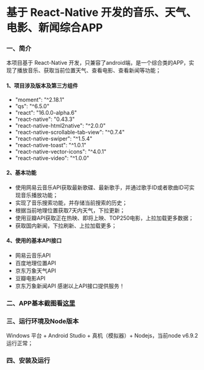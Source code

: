 # 基于 React-Native 开发的音乐、天气、电影、新闻综合APP
### 一、简介
本项目基于 React-Native 开发，只兼容了android端，是一个综合类的APP，实现了播放音乐、获取当前位置天气、查看电影、查看新闻等功能；
#### 1、项目涉及版本及第三方组件
* "moment": "^2.18.1"
* "qs": "^6.5.0"
* "react": "16.0.0-alpha.6"
* "react-native": "0.43.3"
* "react-native-html2native": "^2.0.0"
* "react-native-scrollable-tab-view": "^0.7.4"
* "react-native-swiper": "^1.5.4"
* "react-native-toast": "^1.0.1"
* "react-native-vector-icons": "^4.0.1"
* "react-native-video": "^1.0.0"

#### 2、基本功能
* 使用网易云音乐API获取最新歌碟、最新歌手，并通过歌手ID或者歌曲ID可实现音乐播放功能；
* 实现了音乐搜索功能，并存储当前搜索的历史；
* 根据当前地理位置获取7天内天气，下拉更新；
* 使用豆瓣API获取正在热映、即将上映、TOP250电影，上拉加载更多数据；
* 获取国内新闻，下拉刷新、上拉加载更多；

#### 4、使用的基本API接口
* 网易云音乐API
* 百度地理位置API
* 京东万象天气API
* 豆瓣电影API
* 京东万象新闻API
感谢以上API接口提供服务！

### 二、APP基本截图看[这里](https://github.com/chenjun1127/Movie-Site/blob/master/images.md)
### 三、运行环境及Node版本
Windows 平台 + Android Studio + 真机（模拟器）+ Nodejs，当前node v6.9.2 运行正常；
### 四、安装及运行
